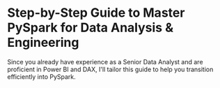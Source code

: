# Step-by-Step Guide to Master PySpark for Data Analysis & Engineering
Since you already have experience as a Senior Data Analyst and are proficient in Power BI and DAX, I'll tailor this guide to help you transition efficiently into PySpark.


